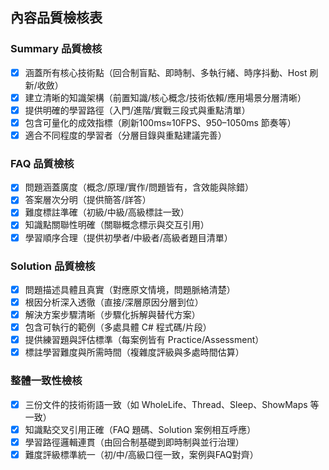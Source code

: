 ## 內容品質檢核表

### Summary 品質檢核
- [x] 涵蓋所有核心技術點（回合制盲點、即時制、多執行緒、時序抖動、Host 刷新/收斂）
- [x] 建立清晰的知識架構（前置知識/核心概念/技術依賴/應用場景分層清晰）
- [x] 提供明確的學習路徑（入門/進階/實戰三段式與重點清單）
- [x] 包含可量化的成效指標（刷新100ms≈10FPS、950–1050ms 節奏等）
- [x] 適合不同程度的學習者（分層目錄與重點建議完善）

### FAQ 品質檢核
- [x] 問題涵蓋廣度（概念/原理/實作/問題皆有，含效能與除錯）
- [x] 答案層次分明（提供簡答/詳答）
- [x] 難度標註準確（初級/中級/高級標註一致）
- [x] 知識點關聯性明確（關聯概念標示與交互引用）
- [x] 學習順序合理（提供初學者/中級者/高級者題目清單）

### Solution 品質檢核
- [x] 問題描述具體且真實（對應原文情境，問題脈絡清楚）
- [x] 根因分析深入透徹（直接/深層原因分層到位）
- [x] 解決方案步驟清晰（步驟化拆解與替代方案）
- [x] 包含可執行的範例（多處具體 C# 程式碼/片段）
- [x] 提供練習題與評估標準（每案例皆有 Practice/Assessment）
- [x] 標註學習難度與所需時間（複雜度評級與多處時間估算）

### 整體一致性檢核
- [x] 三份文件的技術術語一致（如 WholeLife、Thread、Sleep、ShowMaps 等一致）
- [x] 知識點交叉引用正確（FAQ 題碼、Solution 案例相互呼應）
- [x] 學習路徑邏輯連貫（由回合制基礎到即時制與並行治理）
- [x] 難度評級標準統一（初/中/高級口徑一致，案例與FAQ對齊）